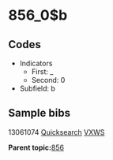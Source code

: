 # 856\_0$b

## Codes

-   Indicators
    -   First: \_
    -   Second: 0
-   Subfield: b

## Sample bibs

13061074 [Quicksearch](https://search.library.yale.edu/catalog/13061074) [VXWS](http://prodorbis.library.yale.edu:7014/vxws/GetHoldingsService?bibId=13061074)

**Parent topic:**[856](../../tags/856/856.md)

